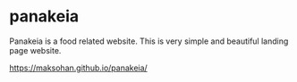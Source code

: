 # panakeia
Panakeia is a food related website. This is very simple and beautiful landing page website.

https://maksohan.github.io/panakeia/
